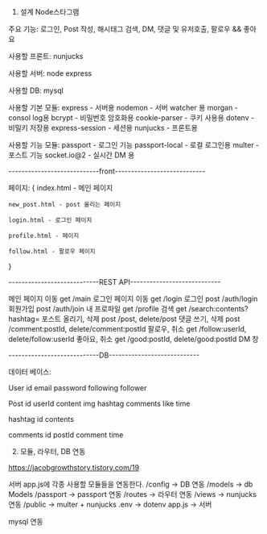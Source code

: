 1. 설계
Node스타그램

주요 기능: 로그인, Post 작성, 해시태그 검색, DM, 댓글 및 유저호출, 팔로우 && 좋아요

사용할 프론트: nunjucks

사용할 서버: node express

사용할 DB: mysql

사용할 기본 모듈:
express - 서버용
nodemon - 서버 watcher 용
morgan - consol log용
bcrypt - 비밀번호 암호화용
cookie-parser - 쿠키 사용용
dotenv - 비밀키 저장용
express-session - 세션용
nunjucks - 프론트용

사용할 기능 모듈:
passport - 로그인 기능
passport-local - 로컬 로그인용
multer - 포스트 기능
socket.io@2 - 실시간 DM 용


----------------------------front----------------------------

페이지: {
	index.html - 메인 페이지
	
	new_post.html - post 올리는 페이지
	
	login.html - 로그인 페이지
	
	profile.html - 페이지
	
	follow.html - 팔로우 페이지
	
}

----------------------------REST API----------------------------

메인 페이지 이동
get /main
로그인 페이지 이동
get /login
로그인
post /auth/login
회원가입
post /auth/join
내 프로파일
get /profile
검색
get /search:contents?hashtag=
포스트 올리기, 삭제
post /post, delete/post
댓글 쓰기, 삭제
post /comment:postId, delete/comment:postId
팔로우, 취소
get /follow:userId, delete/follow:userId
좋아요, 취소
get /good:postId, delete/good:postId
DM 창

----------------------------DB----------------------------

데이터 베이스:

User
    id
    email
    password
    following
    follower

Post
    id
    userId
    content
    img
    hashtag
    comments
    like
    time

hashtag
    id
    contents

comments
    id
    postId
    comment
    time
	
2. 모듈, 라우터, DB 연동

https://jacobgrowthstory.tistory.com/19

서버 app.js에 각종 사용할 모듈들을 연동한다.
/config	-> DB 연동
/models -> db Models
/passport -> passport 연동
/routes -> 라우터 연동
/views -> nunjucks 연동
/public -> multer + nunjucks
.env -> dotenv
app.js -> 서버

mysql 연동